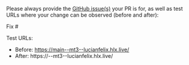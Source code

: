 Please always provide the [GitHub issue(s)](../issues) your PR is for, as well as test URLs where your change can be observed (before and after):

Fix #<gh-issue-id>

Test URLs:
- Before: https://main--mt3--lucianfelix.hlx.live/
- After: https://<branch>--mt3--lucianfelix.hlx.live/
